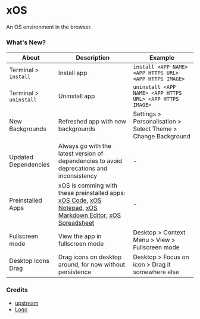 # xOS

An OS environment in the browser.

### What's New?

| About                  | Description                                                                                                                                                                                                            | Example                                                       |
| ---------------------- | ---------------------------------------------------------------------------------------------------------------------------------------------------------------------------------------------------------------------- | ------------------------------------------------------------- |
| Terminal > `install`   | Install app                                                                                                                                                                                                            | `install <APP NAME> <APP HTTPS URL> <APP HTTPS IMAGE> `       |
| Terminal > `uninstall` | Uninstall app                                                                                                                                                                                                          | `uninstall <APP NAME> <APP HTTPS URL> <APP HTTPS IMAGE>`      |
| New Backgrounds        | Refreshed app with new backgrounds                                                                                                                                                                                     | Settings > Personalisation > Select Theme > Change Background |
| Updated Dependencies   | Always go with the latest version of dependencies to avoid deprecations and inconsistency                                                                                                                              | -                                                             |
| Preinstalled Apps      | xOS is comming with these preinstalled apps: [xOS Code](https://code.xos.dev), [xOS Notepad](https://notepad.xos.dev), [xOS Markdown Editor](https://markdown.xos.dev), [xOS Spreadsheet](https://spreadsheet.xos.dev) | -                                                             |
| Fullscreen mode        | View the app in fullscreen mode                                                                                                                                                                                        | Desktop > Context Menu > View > Fullscreen mode               |
| Desktop Icons Drag     | Drag icons on desktop around, for now without persistence                                                                                                                                                              | Desktop > Focus on icon > Drag it somewhere else              |

### Credits

- [upstream](https://github.com/blueedgetechno/win11React)
- [Logo](https://www.flaticon.com/free-icon/command_11146441)
